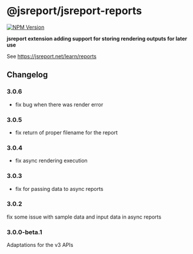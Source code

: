 # @jsreport/jsreport-reports
[![NPM Version](http://img.shields.io/npm/v/@jsreport/jsreport-reports.svg?style=flat-square)](https://npmjs.com/package/@jsreport/jsreport-reports)

**jsreport extension adding support for storing rendering outputs for later use**

See https://jsreport.net/learn/reports

## Changelog

### 3.0.6

- fix bug when there was render error

### 3.0.5

- fix return of proper filename for the report

### 3.0.4

- fix async rendering execution

### 3.0.3

- fix for passing data to async reports

### 3.0.2

fix some issue with sample data and input data in async reports

### 3.0.0-beta.1

Adaptations for the v3 APIs
